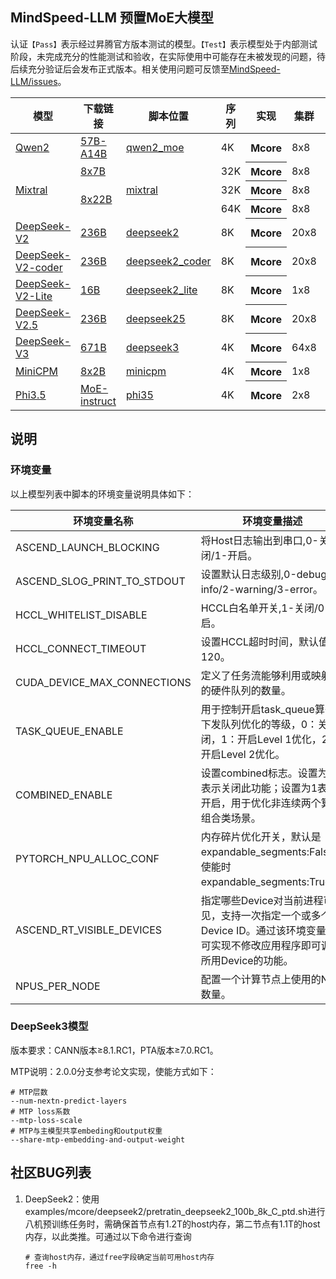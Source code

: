 ## MindSpeed-LLM 预置MoE大模型

认证`【Pass】`表示经过昇腾官方版本测试的模型。`【Test】`表示模型处于内部测试阶段，未完成充分的性能测试和验收，在实际使用中可能存在未被发现的问题，待后续充分验证后会发布正式版本。相关使用问题可反馈至[MindSpeed-LLM/issues](https://gitee.com/ascend/MindSpeed-LLM/issues)。

<table>
  <thead>
    <tr>
      <th>模型</th>
      <th>下载链接</th>
      <th>脚本位置</th>
      <th>序列</th>
      <th>实现</th>
      <th>集群</th>
      <th>贡献方</th>
      <th>认证</th>
    </tr>
  </thead>
  <tbody>
    </tr>
       <tr>
       <td rowspan="1"><a href="https://huggingface.co/Qwen">Qwen2</a></td>
      <td><a href="https://huggingface.co/Qwen/Qwen2-57B-A14B/tree/main">57B-A14B</a></td>
      <td><a href="../../examples/mcore/qwen2_moe">qwen2_moe</a></td>
      <td> 4K</td>
      <th>Mcore</th>
      <td>8x8</td>
      <td>【GTS】</td>
      <td>【Pass】</td>
      <tr>
    </tr>
    <tr>
      <td rowspan="3"><a href="https://huggingface.co/mistralai">Mixtral</a></td>
      <td><a href="https://huggingface.co/mistralai/Mixtral-8x7B-v0.1/tree/main">8x7B</a></td>
      <td rowspan="3"><a href="../../examples/mcore/mixtral">mixtral</a></td>
      <td> 32K</td>
      <th>Mcore</th>
      <td>8x8</td>
      <td>【Ascend】</td>
      <td>【Pass】</td>
    </tr>
    <tr>
      <td rowspan="2"><a href="https://huggingface.co/mistralai/Mixtral-8x22B-v0.1/tree/main">8x22B</a></td>
      <td> 32K</td>
      <th>Mcore</th>
      <td>8x8</td>
      <td>【NAIE】</td>
      <td>【Pass】</td>
    </tr>
    <tr>
      <td> 64K</td>
      <th>Mcore</th>
      <td>8x8</td>
      <td>【NAIE】</td>
      <td>【Test】</td>
    </tr>
    <tr>
      <td rowspan="1"><a href="https://huggingface.co/deepseek-ai/DeepSeek-V2">DeepSeek-V2</a></td>
      <td><a href="https://huggingface.co/deepseek-ai/DeepSeek-V2/tree/main">236B</a></td>
      <td><a href="../../examples/mcore/deepseek2">deepseek2</a></td>
      <td> 8K </td>
      <th>Mcore</th>
      <td> 20x8 </td>
      <td>【Ascend】</td>
      <td>【Pass】</td>
    </tr>
        <tr>
      <td rowspan="1"><a href="https://huggingface.co/deepseek-ai/DeepSeek-Coder-V2-Base">DeepSeek-V2-coder</a></td>
      <td><a href="https://huggingface.co/deepseek-ai/DeepSeek-Coder-V2-Base/tree/main">236B</a></td>
      <td><a href="../../examples/mcore/deepseek2_coder">deepseek2_coder</a></td>
      <td> 8K </td>
      <th>Mcore</th>
      <td> 20x8 </td>
      <td>【Ascend】</td>
      <td>【Test】</td>
    </tr>
    <tr>
      <td rowspan="1"><a href="https://huggingface.co/deepseek-ai/DeepSeek-V2-Lite">DeepSeek-V2-Lite</a></td>
      <td><a href="https://huggingface.co/deepseek-ai/DeepSeek-V2-Lite/tree/main">16B</a></td>
      <td><a href="../../examples/mcore/deepseek2_lite">deepseek2_lite</a></td>
      <td> 8K </td>
      <th>Mcore</th>
      <td> 1x8 </td>
      <td>【Ascend】</td>
      <td>【Test】</td>
    </tr>
    <tr>
      <td rowspan="1"><a href="https://huggingface.co/deepseek-ai/DeepSeek-V2.5">DeepSeek-V2.5</a></td>
      <td><a href="https://huggingface.co/deepseek-ai/DeepSeek-V2.5/tree/main">236B</a></td>
      <td><a href="../../examples/mcore/deepseek25">deepseek25</a></td>
      <td> 8K </td>
      <th>Mcore</th>
      <td> 20x8 </td>
      <td>【NAIE】</td>
      <td>【Test】</td>
    </tr>
    <tr>
      <td rowspan="1"><a href="https://huggingface.co/deepseek-ai/DeepSeek-V3">DeepSeek-V3</a></td>
      <td><a href="https://huggingface.co/deepseek-ai/DeepSeek-V3/tree/main">671B</a></td>
      <td><a href="../../examples/mcore/deepseek3">deepseek3</a></td>
      <td> 4K </td>
      <th>Mcore</th>
      <td> 64x8 </td>
      <td>【Ascend】</td>
      <td>【Test】</td>
    </tr>
    <tr>
      <td rowspan="1"><a href="https://github.com/OpenBMB/MiniCPM">MiniCPM</a></td>
      <td> <a href="https://huggingface.co/openbmb/MiniCPM-MoE-8x2B/tree/main">8x2B</a> </td>
      <td><a href="../../examples/mcore/minicpm">minicpm</a></td>
      <td> 4K </td>
      <th>Mcore</th>
      <td> 1x8 </td>
      <td>【NAIE】</td>
      <td>【Test】</td>
    </tr>
    <tr>
      <td rowspan="1"><a href="https://huggingface.co/microsoft">Phi3.5</a></td>
      <td> <a href="https://huggingface.co/microsoft/Phi-3.5-MoE-instruct">MoE-instruct</a> </td>
      <td><a href="../../examples/mcore/phi35">phi35</a></td>
      <td> 4K </td>
      <th> Mcore </th>
      <td> 2x8 </td>
      <td>【GTS】</td>
      <td>【Test】</td>
    </tr>
  </tbody>
</table>

## 说明

### 环境变量

以上模型列表中脚本的环境变量说明具体如下：

| 环境变量名称                      | 环境变量描述                                                                    |
|-----------------------------|---------------------------------------------------------------------------|
| ASCEND_LAUNCH_BLOCKING      | 将Host日志输出到串口,0-关闭/1-开启。                                                   |
| ASCEND_SLOG_PRINT_TO_STDOUT | 设置默认日志级别,0-debug/1-info/2-warning/3-error。                                |
| HCCL_WHITELIST_DISABLE      | HCCL白名单开关,1-关闭/0-开启。                                                      |
| HCCL_CONNECT_TIMEOUT        | 设置HCCL超时时间，默认值为120。                                                       |
| CUDA_DEVICE_MAX_CONNECTIONS | 定义了任务流能够利用或映射到的硬件队列的数量。                                                   |
| TASK_QUEUE_ENABLE           | 用于控制开启task_queue算子下发队列优化的等级，0：关闭，1：开启Level 1优化，2：开启Level 2优化。             |
| COMBINED_ENABLE             | 设置combined标志。设置为0表示关闭此功能；设置为1表示开启，用于优化非连续两个算子组合类场景。                       |
| PYTORCH_NPU_ALLOC_CONF      | 内存碎片优化开关，默认是expandable_segments:False，使能时expandable_segments:True。        |
| ASCEND_RT_VISIBLE_DEVICES   | 指定哪些Device对当前进程可见，支持一次指定一个或多个Device ID。通过该环境变量，可实现不修改应用程序即可调整所用Device的功能。 |
| NPUS_PER_NODE               | 配置一个计算节点上使用的NPU数量。                                                        |

### DeepSeek3模型
    
版本要求：CANN版本≥8.1.RC1，PTA版本≥7.0.RC1。

MTP说明：2.0.0分支参考论文实现，使能方式如下：

  ```shell
  # MTP层数
  --num-nextn-predict-layers
  # MTP loss系数
  --mtp-loss-scale
  # MTP与主模型共享embeding和output权重
  --share-mtp-embedding-and-output-weight
  ```

## 社区BUG列表

1. DeepSeek2：使用examples/mcore/deepseek2/pretratin_deepseek2_100b_8k_C_ptd.sh进行八机预训练任务时，需确保首节点有1.2T的host内存，第二节点有1.1T的host内存，以此类推。可通过以下命令进行查询

    ```shell
    # 查询host内存，通过free字段确定当前可用host内存
    free -h
    ```
